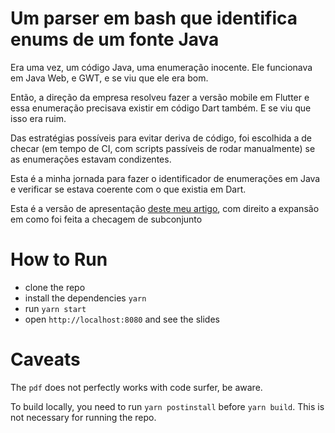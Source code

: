 # Um parser em bash que identifica enums de um fonte Java

Era uma vez, um código Java, uma enumeração inocente. Ele funcionava
em Java Web, e GWT, e se viu que ele era bom.

Então, a direção da empresa resolveu fazer a versão mobile em Flutter
e essa enumeração precisava existir em código Dart também. E se viu
que isso era ruim.

Das estratégias possíveis para evitar deriva de código, foi escolhida
a de checar (em tempo de CI, com scripts passíveis de rodar manualmente)
se as enumerações estavam condizentes.

Esta é a minha jornada para fazer o identificador de enumerações em Java
e verificar se estava coerente com o que existia em Dart.

Esta é a versão de apresentação [deste meu
artigo](https://computaria.gitlab.io/blog/2022/03/20/bash-java-enum-parser),
com direito a expansão em como foi feita a checagem de subconjunto

# How to Run

- clone the repo
- install the dependencies `yarn`
- run `yarn start`
- open `http://localhost:8080` and see the slides

# Caveats

The `pdf` does not perfectly works with code surfer, be aware.

To build locally, you need to run `yarn postinstall` before `yarn build`. This
is not necessary for running the repo.